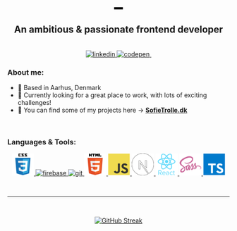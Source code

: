 <!-- ### Hi there 👋 -->

<!--
**trolle18/trolle18** is a ✨ _special_ ✨ repository because its `README.md` (this file) appears on your GitHub profile.

Here are some ideas to get you started:

- 🔭 I’m currently working on ...
- 🌱 I’m currently learning ...
- 👯 I’m looking to collaborate on ...
- 🤔 I’m looking for help with ...
- 💬 Ask me about ...
- 📫 How to reach me: ...
- 😄 Pronouns: ...
- ⚡ Fun fact: ...
-->

<div align="center">
  <img align="center" src="/assets/195511f5e8.gif" width="20em" alt="hello gif"/>
</div>

<h2 align="center">An ambitious & passionate frontend developer</h2>
&nbsp;


<div id="badges" align="center">
  <a href="https://in.linkedin.com/in/sofie-trolle" target="_blank">
    <img src="https://img.shields.io/badge/LinkedIn-0077B5?style=for-the-badge&logo=linkedin&logoColor=white" height="25" alt="linkedin"/>
  </a> 

  <a href="https://codepen.io/sofietrolle" target="_blank">
    <img src="https://img.shields.io/badge/CodePen-0077B5?style=for-the-badge&logo=CodePen&logoColor=white" height="25" alt="codepen"/>
  </a> 

  <img src="https://komarev.com/ghpvc/?username=trolle18&style=flat-square&color=blue" height="25" alt=""/>
</div>


<div align="left">
  <h3 align="left">About me:</h3>

  - 📍 Based in Aarhus, Denmark
  - 💼 Currently looking for a great place to work, with lots of exciting challenges!
  - 🚀 You can find some of my projects here → **<a href="https://sofietrolle.dk/" target="blank">SofieTrolle.dk</a>**

</div>

&nbsp;

<h3 align="left">Languages & Tools:</h3>
<div align="center">
  <a href="https://www.w3schools.com/css/" target="_blank" rel="noreferrer">
    <img src="https://raw.githubusercontent.com/devicons/devicon/master/icons/css3/css3-original-wordmark.svg" alt="css3" width="50" height="50"/>
  </a>
  <a href="https://firebase.google.com/" target="_blank" rel="noreferrer">
    <img src="https://www.vectorlogo.zone/logos/firebase/firebase-icon.svg" alt="firebase" width="50" height="50"/>
  </a>
  <a href="https://git-scm.com/" target="_blank" rel="noreferrer">
    <img src="https://www.vectorlogo.zone/logos/git-scm/git-scm-icon.svg" alt="git" width="50" height="50"/>
  </a>
  <a href="https://www.w3.org/html/" target="_blank" rel="noreferrer">
    <img src="https://raw.githubusercontent.com/devicons/devicon/master/icons/html5/html5-original-wordmark.svg" alt="html5" width="50" height="50">
  </a>
  <a href="https://developer.mozilla.org/en-US/docs/Web/JavaScript" target="_blank" rel="noreferrer">
    <img src="https://raw.githubusercontent.com/devicons/devicon/master/icons/javascript/javascript-original.svg" alt="javascript" width="50" height="50"/>
  </a>
  <a href="https://nextjs.org/" target="_blank" rel="noreferrer">
    <img src="/assets/next-original.svg" alt="nextjs" width="50" height="50"/>
  </a>
  <a href="https://reactjs.org/" target="_blank" rel="noreferrer">
    <img src="https://raw.githubusercontent.com/devicons/devicon/master/icons/react/react-original-wordmark.svg" alt="react" width="50" height="50"/>
  </a>
  <a href="https://sass-lang.com" target="_blank" rel="noreferrer">
    <img src="https://raw.githubusercontent.com/devicons/devicon/master/icons/sass/sass-original.svg" alt="sass"width="50" height="50"/>
  </a>
  <a href="https://www.typescriptlang.org/" target="_blank" rel="noreferrer">
    <img src="https://raw.githubusercontent.com/devicons/devicon/master/icons/typescript/typescript-original.svg" alt="typescript" width="50" height="50">
  </a>
</div>

&nbsp;
&nbsp;

<hr/>

&nbsp;
&nbsp;


<div align="center">

<!--

[![Anurag's GitHub stats-Dark](https://github-readme-stats.vercel.app/api/top-langs?username=trolle18&show_icons=true&locale=en&layout=compact&theme=dark&bg_color=00000000#gh-dark-mode-only)](https://github.com/anuraghazra/github-readme-stats#gh-dark-mode-only)

[![Anurag's GitHub stats-Light](https://github-readme-stats.vercel.app/api/top-langs?username=trolle18&show_icons=true&locale=en&layout=compact&theme=default#gh-light-mode-only)](https://github.com/anuraghazra/github-readme-stats#gh-light-mode-only)

-->

[![GitHub Streak](https://github-readme-streak-stats.herokuapp.com?user=trolle18&theme=dark&background=00000000)](https://git.io/streak-stats)


  <!-- <img  src="https://github-readme-stats.vercel.app/api/top-langs?username=trolle18&show_icons=true&locale=en&layout=compact&theme=dark&background=00000000" height="200px" alt="trolle18" />
  <img  src="https://github-readme-streak-stats.herokuapp.com/?user=trolle18&theme=dark&background=00000000" height="200px" alt="trolle18" /> -->
</div>

